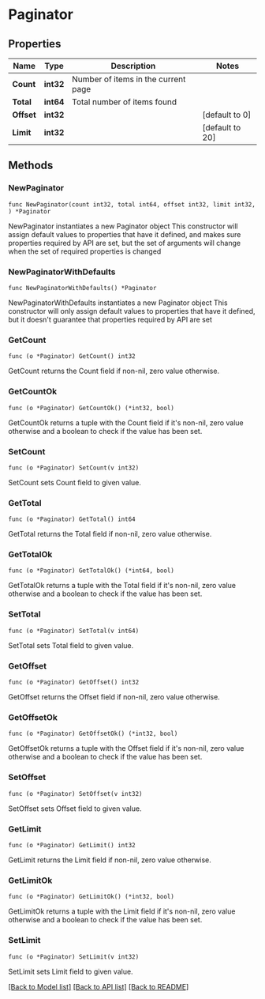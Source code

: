 # Paginator

## Properties

Name | Type | Description | Notes
------------ | ------------- | ------------- | -------------
**Count** | **int32** | Number of items in the current page | 
**Total** | **int64** | Total number of items found | 
**Offset** | **int32** |  | [default to 0]
**Limit** | **int32** |  | [default to 20]

## Methods

### NewPaginator

`func NewPaginator(count int32, total int64, offset int32, limit int32, ) *Paginator`

NewPaginator instantiates a new Paginator object
This constructor will assign default values to properties that have it defined,
and makes sure properties required by API are set, but the set of arguments
will change when the set of required properties is changed

### NewPaginatorWithDefaults

`func NewPaginatorWithDefaults() *Paginator`

NewPaginatorWithDefaults instantiates a new Paginator object
This constructor will only assign default values to properties that have it defined,
but it doesn't guarantee that properties required by API are set

### GetCount

`func (o *Paginator) GetCount() int32`

GetCount returns the Count field if non-nil, zero value otherwise.

### GetCountOk

`func (o *Paginator) GetCountOk() (*int32, bool)`

GetCountOk returns a tuple with the Count field if it's non-nil, zero value otherwise
and a boolean to check if the value has been set.

### SetCount

`func (o *Paginator) SetCount(v int32)`

SetCount sets Count field to given value.


### GetTotal

`func (o *Paginator) GetTotal() int64`

GetTotal returns the Total field if non-nil, zero value otherwise.

### GetTotalOk

`func (o *Paginator) GetTotalOk() (*int64, bool)`

GetTotalOk returns a tuple with the Total field if it's non-nil, zero value otherwise
and a boolean to check if the value has been set.

### SetTotal

`func (o *Paginator) SetTotal(v int64)`

SetTotal sets Total field to given value.


### GetOffset

`func (o *Paginator) GetOffset() int32`

GetOffset returns the Offset field if non-nil, zero value otherwise.

### GetOffsetOk

`func (o *Paginator) GetOffsetOk() (*int32, bool)`

GetOffsetOk returns a tuple with the Offset field if it's non-nil, zero value otherwise
and a boolean to check if the value has been set.

### SetOffset

`func (o *Paginator) SetOffset(v int32)`

SetOffset sets Offset field to given value.


### GetLimit

`func (o *Paginator) GetLimit() int32`

GetLimit returns the Limit field if non-nil, zero value otherwise.

### GetLimitOk

`func (o *Paginator) GetLimitOk() (*int32, bool)`

GetLimitOk returns a tuple with the Limit field if it's non-nil, zero value otherwise
and a boolean to check if the value has been set.

### SetLimit

`func (o *Paginator) SetLimit(v int32)`

SetLimit sets Limit field to given value.



[[Back to Model list]](../README.md#documentation-for-models) [[Back to API list]](../README.md#documentation-for-api-endpoints) [[Back to README]](../README.md)



